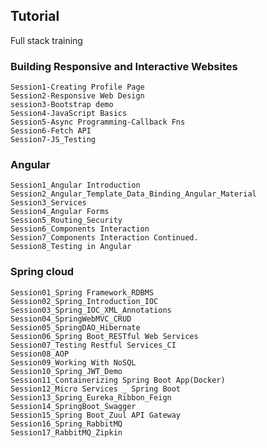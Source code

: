 ## Tutorial
Full stack training

### Building Responsive and Interactive Websites

    Session1-Creating Profile Page
    Session2-Responsive Web Design
    session3-Bootstrap demo
    Session4-JavaScript Basics
    Session5-Async Programming-Callback Fns
    Session6-Fetch API
    Session7-JS_Testing

### Angular

    Session1_Angular Introduction
    Session2_Angular_Template_Data_Binding_Angular_Material
    Session3_Services
    Session4_Angular Forms
    Session5_Routing_Security
    Session6_Components Interaction
    Session7_Components Interaction Continued.
    Session8_Testing in Angular

### Spring cloud

    Session01_Spring Framework_RDBMS
    Session02_Spring_Introduction_IOC
    Session03_Spring_IOC_XML_Annotations
    Session04_SpringWebMVC_CRUD
    Session05_SpringDAO_Hibernate
    Session06_Spring Boot_RESTful Web Services
    Session07_Testing Restful Services_CI
    Session08_AOP
    Session09_Working With NoSQL
    Session10_Spring_JWT_Demo
    Session11_Containerizing Spring Boot App(Docker)
    Session12_Micro Services _ Spring Boot
    Session13_Spring_Eureka_Ribbon_Feign
    Session14_SpringBoot_Swagger
    Session15_Spring Boot_Zuul API Gateway
    Session16_Spring_RabbitMQ
    Session17_RabbitMQ_Zipkin


